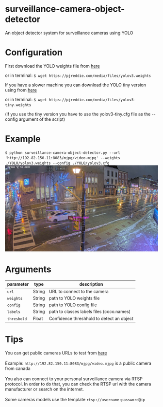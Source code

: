 # surveillance-camera-object-detector
An object detector system for surveillance cameras using YOLO

# Configuration
First download the YOLO weights file from [here](https://pjreddie.com/media/files/yolov3.weights)

or in terminal:
`$ wget https://pjreddie.com/media/files/yolov3.weights`

If you have a slower machine you can download the YOLO tiny version using from [here](https://pjreddie.com/media/files/yolov3.weights)

or in terminal:
`$ wget https://pjreddie.com/media/files/yolov3-tiny.weights`

(if you use the tiny version you have to use the yolov3-tiny.cfg file as the --config argument of the script) 

# Example
`$ python surveillance-camera-object-detector.py --url 'http://192.82.150.11:8083/mjpg/video.mjpg' --weights ./YOLO/yolov3.weights --config ./YOLO/yolov3.cfg`<br/>
 ![](/examples/example1.png)
 
# Arguments

 | parameter | type    | description                                      |
 | --------- | ------- | ------------------------------------------------ |
 | `url`     | String  | URL to connect to the camera |
 | `weights`  | String | path to YOLO weights file |
 | `config` | String  | path to YOLO config file  |
 | `labels` | String  | path to classes labels files (coco.names) |
 | `threshold` | Float  | Confidence threshhold to detect an object |
 
# Tips
You can get public cameras URLs to test from [here](http://www.opentopia.com/)<br/><br/>
Example: `http://192.82.150.11:8083/mjpg/video.mjpg` is a public camera from canada<br/><br/>
You also can connect to your personal surveillance camera via RTSP protocol. In order to do that, you can check the RTSP url with the camera manufacturer or search on the internet.<br/><br/>
Some cameras models use the template `rtsp://username:password@ip`
